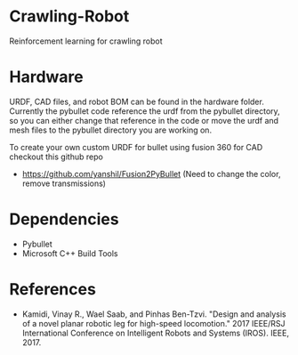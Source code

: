 # Crawling-Robot

 Reinforcement learning for crawling robot

 # Hardware

 URDF, CAD files, and robot BOM can be found in the hardware folder. Currently the pybullet code reference the urdf from the pybullet directory, so you can either change that reference in the code or move the urdf and mesh files to the pybullet directory you are working on.

 To create your own custom URDF for bullet using fusion 360 for CAD checkout this github repo

 * https://github.com/yanshil/Fusion2PyBullet (Need to change the color, remove transmissions)
 

# Dependencies

* Pybullet
* Microsoft C++ Build Tools

# References

* Kamidi, Vinay R., Wael Saab, and Pinhas Ben-Tzvi. "Design and analysis of a novel planar robotic leg for high-speed locomotion." 2017 IEEE/RSJ International Conference on Intelligent Robots and Systems (IROS). IEEE, 2017.
